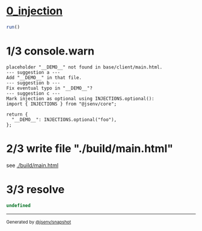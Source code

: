 # [0_injection](../../injection_not_found_build.test.mjs#L23)

```js
run()
```

# 1/3 console.warn

```console
placeholder "__DEMO__" not found in base/client/main.html.
--- suggestion a ---
Add "__DEMO__" in that file.
--- suggestion b ---
Fix eventual typo in "__DEMO__"?
--- suggestion c ---
Mark injection as optional using INJECTIONS.optional():
import { INJECTIONS } from "@jsenv/core";

return {
  "__DEMO__": INJECTIONS.optional("foo"),
};
```

# 2/3 write file "./build/main.html"

see [./build/main.html](./build/main.html)

# 3/3 resolve

```js
undefined
```

---

<sub>
  Generated by <a href="https://github.com/jsenv/core/tree/main/packages/independent/snapshot">@jsenv/snapshot</a>
</sub>
